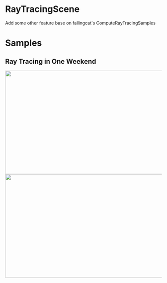 # RayTracingScene
Add some other feature base on fallingcat's ComputeRayTracingSamples

# Samples

## Ray Tracing in One Weekend 
<img src=".imgs/dimondSphere.gif" height="333px" width="640px" >
<img src=".imgs/pikachuSphere.gif" height="333px" width="640px" >
